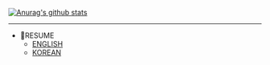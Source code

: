 [![Anurag's github stats](https://github-readme-stats.vercel.app/api?username=jx2lee)](https://github.com/anuraghazra/github-readme-stats)


---
* 📑RESUME
  * [ENGLISH](https://github.com/jx2lee/my-resume/blob/master/RESUME_eng.md)
  * [KOREAN](https://github.com/jx2lee/my-resume/blob/master/RESUME_kor.md)
